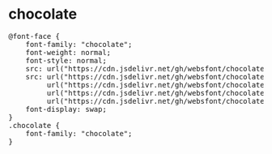 # chocolate

<pre>
@font-face {
    font-family: "chocolate";
    font-weight: normal;
    font-style: normal;
    src: url("https://cdn.jsdelivr.net/gh/websfont/chocolate/chocolate.eot");
    src: url("https://cdn.jsdelivr.net/gh/websfont/chocolate/chocolate.eot?#iefix") format("embedded-opentype"),
         url("https://cdn.jsdelivr.net/gh/websfont/chocolate/chocolate.woff2") format("woff2"),
         url("https://cdn.jsdelivr.net/gh/websfont/chocolate/chocolate.woff") format("woff"),
         url("https://cdn.jsdelivr.net/gh/websfont/chocolate/chocolate.ttf") format("truetype");
    font-display: swap;
} 
.chocolate {
    font-family: "chocolate";
}
</pre>
